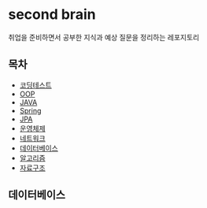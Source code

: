 # second brain
취업을 준비하면서 공부한 지식과 예상 질문을 정리하는 레포지토리

## 목차
- [코딩테스트](./coding-test/coding_test.md)
- [OOP](./OOP/README.md)
- [JAVA]()
- [Spring](Spring/README.md)
- [JPA](JPA/README.md)
- [운영체제]()
- [네트워크](./Network/README.md)
- [데이터베이스](Database/README.md)
- [알고리즘]()
- [자료구조]()

[//]: # (## JAVA)

[//]: # ()
[//]: # (## Spring)

[//]: # ()
[//]: # (## 운영체제)

[//]: # ()
[//]: # (## 네트워크)


## 데이터베이스


[//]: # ()
[//]: # (## 알고리즘)

[//]: # ()
[//]: # (## 자료구조)